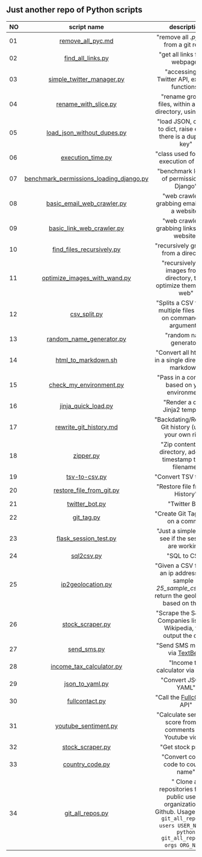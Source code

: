 ## Just another repo of Python scripts

|NO| script name  | description |
|--|:-------------:| :-------------:|
|01|[remove_all_pyc.md](https://github.com/realpython/python-scripts/tree/master/scripts/01_remove_all_pyc.md)| "remove all *.pyc* files from a git repo"|
|02|[find_all_links.py](https://github.com/realpython/python-scripts/tree/master/scripts/02_find_all_links.py)|"get all links from a webpage"|
|03|[simple_twitter_manager.py](https://github.com/realpython/python-scripts/tree/master/scripts/03_simple_twitter_manager.py)| "accessing the Twitter API, example functions"|
|04| [rename_with_slice.py](https://github.com/realpython/python-scripts/tree/master/scripts/04_rename_with_slice.py)|"rename group of files, within a single directory, using slice"|
|05| [load_json_without_dupes.py](https://github.com/realpython/python-scripts/tree/master/scripts/05_load_json_without_dupes.py)| "load JSON, convert to dict, raise error if there is a duplicate key"|
|06| [execution_time.py](https://github.com/realpython/python-scripts/tree/master/scripts/06_execution_time.py)| "class used for timing execution of code"|
|07| [benchmark_permissions_loading_django.py](https://github.com/realpython/python-scripts/tree/master/scripts/07_benchmark_permissions_loading_django.py)| "benchmark loading of permissions in Django"|
|08| [basic_email_web_crawler.py](https://github.com/realpython/python-scripts/tree/master/scripts/08_basic_email_web_crawler.py)|"web crawler for grabbing emails from a website"|
|09| [basic_link_web_crawler.py](https://github.com/realpython/python-scripts/tree/master/scripts/09_basic_link_web_crawler.py)| "web crawler for grabbing links from a website"|
|10| [find_files_recursively.py](https://github.com/realpython/python-scripts/tree/master/scripts/10_find_files_recursively.py)| "recursively grab files from a directory"|
|11| [optimize_images_with_wand.py](https://github.com/realpython/python-scripts/tree/master/scripts/11_optimize_images_with_wand.py)| "recursively grab images from a directory, then optimize them for the web"|
|12| [csv_split.py](https://github.com/realpython/python-scripts/tree/master/scripts/12_csv_split.py)| "Splits a CSV file into multiple files based on command line arguments"|
|13| [random_name_generator.py](https://github.com/realpython/python-scripts/tree/master/scripts/13_random_name_generator.py)|"random name generator"|
|14| [html_to_markdown.sh](https://github.com/realpython/python-scripts/tree/master/scripts/14_html_to_markdown.sh)| "Convert all html files in a single directory to markdown"|
|15| [check_my_environment.py](https://github.com/realpython/python-scripts/tree/master/scripts/15_check_my_environment.py)| "Pass in a config file based on your environment"|
|16| [jinja_quick_load.py](https://github.com/realpython/python-scripts/tree/master/scripts/16_jinja_quick_load.py)| "Render a quick Jinja2 template"|
|17| [rewrite_git_history.md](https://github.com/realpython/python-scripts/tree/master/scripts/17_rewrite_git_history.md)| "Backdating/Rewriting Git history (use at your own risk)"|
|18| [zipper.py](https://github.com/realpython/python-scripts/tree/master/scripts/18_zipper.py)|"Zip contents of a directory, adding a timestamp to the filename"|
|19| [tsv-to-csv.py](https://github.com/realpython/python-scripts/tree/master/scripts/19_tsv-to-csv.py)| "Convert TSV to CSV"|
|20| [restore_file_from_git.py](https://github.com/realpython/python-scripts/tree/master/scripts/20_restore_file_from_git.py)| "Restore file from Git History"|
|21| [twitter_bot.py](https://github.com/realpython/python-scripts/tree/master/scripts/21_twitter_bot.py)| "Twitter Bot"|
|22| [git_tag.py](https://github.com/realpython/python-scripts/tree/master/scripts/22_git_tag.py)| "Create Git Tag based on a commit"|
|23| [flask_session_test.py](https://github.com/realpython/python-scripts/tree/master/scripts/23_flask_session_test.py)| "Just a simple app to see if the sessions are working"|
|24| [sql2csv.py](https://github.com/realpython/python-scripts/tree/master/scripts/24_sql2csv.py)|"SQL to CSV"|
|25| [ip2geolocation.py](https://github.com/realpython/python-scripts/tree/master/scripts/25_ip2geolocation.py)|"Given a CSV file with an ip address (see sample - *25_sample_csv.csv*), return the geolocation based on the ip"|
|26| [stock_scraper.py](https://github.com/realpython/python-scripts/tree/master/scripts/26_stock_scraper.py)| "Scrape the S&P 500 Companies list from Wikipedia, then output the data"|
|27| [send_sms.py](https://github.com/realpython/python-scripts/tree/master/scripts/27_send_sms.py)| "Send SMS message via [TextBelt](http://textbelt.com/)"|
|28| [income_tax_calculator.py](https://github.com/realpython/python-scripts/tree/master/scripts/28_income_tax_calculator.py)|"Income tax calculator via [Taxee](http://taxee.io/)"|
|29| [json_to_yaml.py](https://github.com/realpython/python-scripts/tree/master/scripts/29_json_to_yaml.py)| "Convert JSON to YAML"|
|30| [fullcontact.py](https://github.com/realpython/python-scripts/tree/master/scripts/30_fullcontact.py)| "Call the [FullcContact](https://www.fullcontact.com/developer/) API"|
|31| [youtube_sentiment.py](https://github.com/realpython/python-scripts/tree/master/scripts/31_youtube_sentiment.py)| "Calculate sentiment score from the comments of a Youtube video"|
|32| [stock_scraper.py](https://github.com/realpython/python-scripts/tree/master/scripts/32_stock_scraper.py)| "Get stock prices"|
|33| [country_code.py](https://github.com/realpython/python-scripts/tree/master/scripts/33_country_code.py)|"Convert country code to country name"|
|34| [git_all_repos.py](https://github.com/realpython/python-scripts/tree/master/scripts/34_git_all_repos.py)|" Clone all repositories from a public user or organization on Github. Usage: `python git_all_repos.py users USER_NAME` or `python git_all_repos.py orgs ORG_NAME`"|
